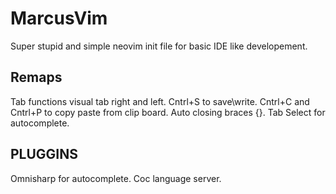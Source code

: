 # MarcusVim
 
Super stupid and simple neovim init file for basic IDE like developement.

## Remaps
Tab functions visual tab right and left.
Cntrl+S to save\write.
Cntrl+C and Cntrl+P to copy paste from clip board.
Auto closing braces {}[]().
Tab Select for autocomplete.

## PLUGGINS
Omnisharp for autocomplete.
Coc language server.
